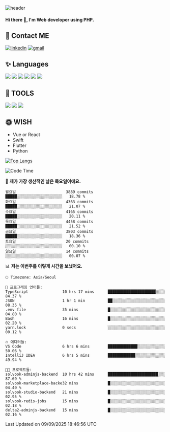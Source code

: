 ![header](https://capsule-render.vercel.app/api?type=waving&color=auto&height=300&section=header&text=Elin&fontSize=90&animation=twinkling)

#### Hi there 👋, I'm <b>Web developer</b> using PHP. ####

<!--
- 🔭 I’m currently working on Uniwill
- 🌱 I’m currently learning Vue or React or Python.
-->

<!---#### I am PHP developer --->

## 💌 Contact ME ###
[<img src='https://img.shields.io/badge/-EunjiKo-%230A66C2?style=flat-square&logo=LinkedIn&logoColor=white' alt='linkedin'>](https://www.linkedin.com/in/https://www.linkedin.com/in/eunji-ko-00a907164//)  [<img src='https://img.shields.io/badge/-einee214%40gmail.com-%23EA4335?style=flat-square&logo=Gmail&logoColor=white' alt='gmail'>](einee214@gmail.com)  


## ✨ Languages
<img src='https://img.shields.io/badge/-PHP-%23777BB4?style=for-the-badge&logo=PHP&logoColor=white'> <img src='https://img.shields.io/badge/-Laravel-%23FF2D20?style=for-the-badge&logo=Laravel&logoColor=white'> <img src='https://img.shields.io/badge/Jquery-%230769AD?style=for-the-badge&logo=Jquery&logoColor=white'> <img src='https://img.shields.io/badge/CSS3-%231572B6?style=for-the-badge&logo=CSS3&logoColor=white'> <img src='https://img.shields.io/badge/Bootstrap-%237952B3?style=for-the-badge&logo=Bootstrap&logoColor=white' > <img src='https://img.shields.io/badge/MySQL-%234479A1?style=for-the-badge&logo=MySQL&logoColor=white' >

## 🌷 TOOLS
<img src='https://img.shields.io/badge/PHPSTORM-%23000000?style=for-the-badge&logo=PhpStorm&logoColor=white' > <img src='https://img.shields.io/badge/GitLab-%23FCA121?style=for-the-badge&logo=GitLab&logoColor=white' > <img src='https://img.shields.io/badge/GitHub-%23181717?style=for-the-badge&logo=GitHub&logoColor=white'>


## 🌞 WISH
- Vue or React
- Swift
- Flutter
- Python


[![Top Langs](https://github-readme-stats.vercel.app/api/top-langs/?username=ein214&layout=compact)](https://github.com/anuraghazra/github-readme-stats)

<!--START_SECTION:waka-->
![Code Time](http://img.shields.io/badge/Code%20Time-4%2C441%20hrs%2016%20mins-blue)

📅 **제가 가장 생산적인 날은 목요일이에요.** 

```text
월요일                      3889 commits        █████░░░░░░░░░░░░░░░░░░░░   18.78 % 
화요일                      4363 commits        █████░░░░░░░░░░░░░░░░░░░░   21.07 % 
수요일                      4165 commits        █████░░░░░░░░░░░░░░░░░░░░   20.11 % 
목요일                      4458 commits        █████░░░░░░░░░░░░░░░░░░░░   21.52 % 
금요일                      3803 commits        █████░░░░░░░░░░░░░░░░░░░░   18.36 % 
토요일                      20 commits          ░░░░░░░░░░░░░░░░░░░░░░░░░   00.10 % 
일요일                      14 commits          ░░░░░░░░░░░░░░░░░░░░░░░░░   00.07 % 
```


📊 **저는 이번주를 이렇게 시간을 보냈어요.** 

```text
🕑︎ Timezone: Asia/Seoul

💬 프로그래밍 언어들: 
TypeScript               10 hrs 17 mins      █████████████████████░░░░   84.37 % 
JSON                     1 hr 1 min          ██░░░░░░░░░░░░░░░░░░░░░░░   08.35 % 
.env file                35 mins             █░░░░░░░░░░░░░░░░░░░░░░░░   04.80 % 
Bash                     16 mins             █░░░░░░░░░░░░░░░░░░░░░░░░   02.20 % 
yarn.lock                0 secs              ░░░░░░░░░░░░░░░░░░░░░░░░░   00.12 % 

🔥 에디터들: 
VS Code                  6 hrs 6 mins        █████████████░░░░░░░░░░░░   50.06 % 
IntelliJ IDEA            6 hrs 5 mins        ████████████░░░░░░░░░░░░░   49.94 % 

🐱‍💻 프로젝트들: 
solvook-adminjs-backend  10 hrs 42 mins      ██████████████████████░░░   87.69 % 
solvook-marketplace-backe32 mins             █░░░░░░░░░░░░░░░░░░░░░░░░   04.40 % 
solvook-studio-backend   21 mins             █░░░░░░░░░░░░░░░░░░░░░░░░   02.95 % 
solvook-redis-jobs       15 mins             █░░░░░░░░░░░░░░░░░░░░░░░░   02.18 % 
delta2-adminjs-backend   15 mins             █░░░░░░░░░░░░░░░░░░░░░░░░   02.16 % 
```


 Last Updated on 09/09/2025 18:46:56 UTC
<!--END_SECTION:waka-->

<!---![GitHub stats](https://github-readme-stats.vercel.app/api?username=ein214&show_icons=true&theme=dracula)  --->



